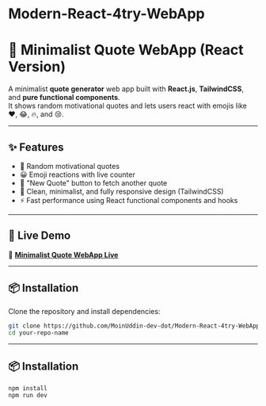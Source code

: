 # Modern-React-4try-WebApp
 
# 📜 Minimalist Quote WebApp (React Version)

A minimalist **quote generator** web app built with **React.js**, **TailwindCSS**, and **pure functional components**.  
It shows random motivational quotes and lets users react with emojis like ❤️, 😂, 🔥, and 😢.

---

## ✨ Features

- 🎯 Random motivational quotes
- 😀 Emoji reactions with live counter
- 🔄 "New Quote" button to fetch another quote
- 🎨 Clean, minimalist, and fully responsive design (TailwindCSS)
- ⚡ Fast performance using React functional components and hooks

---

## 🚀 Live Demo

🔗 **[Minimalist Quote WebApp Live](https://modern-react-4try-web-app.vercel.app/)**

---

## 📦 Installation

Clone the repository and install dependencies:

```bash
git clone https://github.com/MoinUddin-dev-dot/Modern-React-4try-WebApp.git
cd your-repo-name
```
---

## 📦 Installation
```
npm install
npm run dev

```